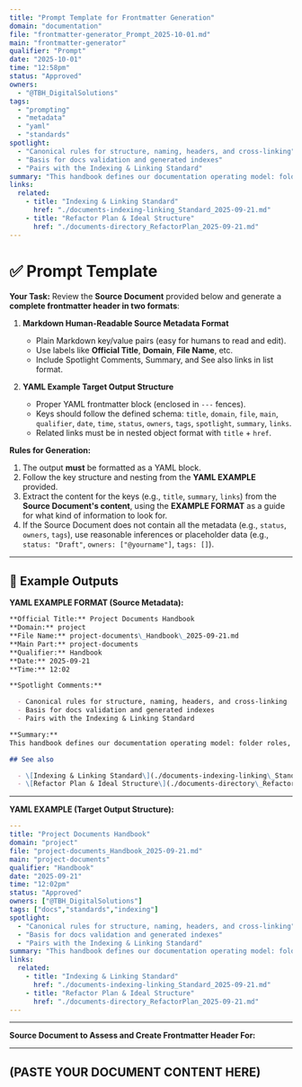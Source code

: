 ```yaml
---
title: "Prompt Template for Frontmatter Generation"
domain: "documentation"
file: "frontmatter-generator_Prompt_2025-10-01.md"
main: "frontmatter-generator"
qualifier: "Prompt"
date: "2025-10-01"
time: "12:58pm"
status: "Approved"
owners:
  - "@TBH_DigitalSolutions"
tags:
  - "prompting"
  - "metadata"
  - "yaml"
  - "standards"
spotlight:
  - "Canonical rules for structure, naming, headers, and cross-linking"
  - "Basis for docs validation and generated indexes"
  - "Pairs with the Indexing & Linking Standard"
summary: "This handbook defines our documentation operating model: folder roles, filename conventions, required headers, linking rules, lifecycle and status. It is the **single source of truth** for authors and reviewers."
links:
  related:
    - title: "Indexing & Linking Standard"
      href: "./documents-indexing-linking_Standard_2025-09-21.md"
    - title: "Refactor Plan & Ideal Structure"
      href: "./documents-directory_RefactorPlan_2025-09-21.md"
---
```


# ✅ Prompt Template

**Your Task:**
Review the **Source Document** provided below and generate a **complete frontmatter header in two formats**:

1. **Markdown Human-Readable Source Metadata Format**

   * Plain Markdown key/value pairs (easy for humans to read and edit).
   * Use labels like **Official Title**, **Domain**, **File Name**, etc.
   * Include Spotlight Comments, Summary, and See also links in list format.

2. **YAML Example Target Output Structure**

   * Proper YAML frontmatter block (enclosed in `---` fences).
   * Keys should follow the defined schema: `title`, `domain`, `file`, `main`, `qualifier`, `date`, `time`, `status`, `owners`, `tags`, `spotlight`, `summary`, `links`.
   * Related links must be in nested object format with `title` + `href`.


**Rules for Generation:**

1.  The output **must** be formatted as a YAML block.
2.  Follow the key structure and nesting from the **YAML EXAMPLE** provided.
3.  Extract the content for the keys (e.g., `title`, `summary`, `links`) from the **Source Document's content**, using the **EXAMPLE FORMAT** as a guide for what kind of information to look for.
4.  If the Source Document does not contain all the metadata (e.g., `status`, `owners`, `tags`), use reasonable inferences or placeholder data (e.g., `status: "Draft"`, `owners: ["@yourname"]`, `tags: []`).

-----

## 📌 Example Outputs

**YAML EXAMPLE FORMAT (Source Metadata):**

```markdown
**Official Title:** Project Documents Handbook
**Domain:** project
**File Name:** project-documents\_Handbook\_2025-09-21.md
**Main Part:** project-documents
**Qualifier:** Handbook
**Date:** 2025-09-21
**Time:** 12:02

**Spotlight Comments:**

  - Canonical rules for structure, naming, headers, and cross-linking
  - Basis for docs validation and generated indexes
  - Pairs with the Indexing & Linking Standard

**Summary:**
This handbook defines our documentation operating model: folder roles, filename conventions, required headers, linking rules, lifecycle and status. It is the **single source of truth** for authors and reviewers.

## See also

  - \[Indexing & Linking Standard\](./documents-indexing-linking\_Standard\_2025-09-21.md)
  - \[Refactor Plan & Ideal Structure\](./documents-directory\_RefactorPlan\_2025-09-21.md)
```
-----

**YAML EXAMPLE (Target Output Structure):**

```yaml
---
title: "Project Documents Handbook"
domain: "project"
file: "project-documents_Handbook_2025-09-21.md"
main: "project-documents"
qualifier: "Handbook"
date: "2025-09-21"
time: "12:02pm"
status: "Approved"
owners: ["@TBH_DigitalSolutions"]
tags: ["docs","standards","indexing"]
spotlight:
  - "Canonical rules for structure, naming, headers, and cross-linking"
  - "Basis for docs validation and generated indexes"
  - "Pairs with the Indexing & Linking Standard"
summary: "This handbook defines our documentation operating model: folder roles, filename conventions, required headers, linking rules, lifecycle and status. It is the **single source of truth** for authors and reviewers."
links:
  related:
    - title: "Indexing & Linking Standard"
      href: "./documents-indexing-linking_Standard_2025-09-21.md"
    - title: "Refactor Plan & Ideal Structure"
      href: "./documents-directory_RefactorPlan_2025-09-21.md"
---
```

-----

**Source Document to Assess and Create Frontmatter Header For:**

-----

## **(PASTE YOUR DOCUMENT CONTENT HERE)**

